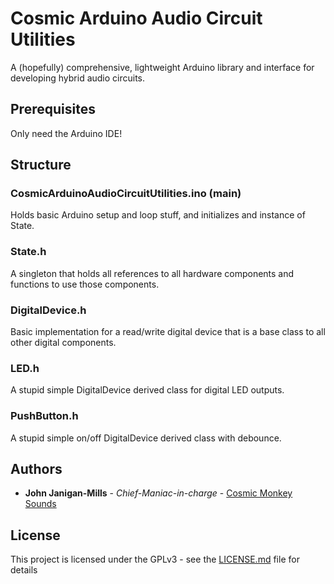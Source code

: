 # Cosmic Arduino Audio Circuit Utilities

A (hopefully) comprehensive, lightweight Arduino library and interface for developing hybrid audio circuits.

## Prerequisites

Only need the Arduino IDE!

## Structure

### CosmicArduinoAudioCircuitUtilities.ino (main)

Holds basic Arduino setup and loop stuff, and initializes and instance of State.

### State.h

A singleton that holds all references to all hardware components and functions to use those components.

### DigitalDevice.h

Basic implementation for a read/write digital device that is a base class to all other digital components.

### LED.h

A stupid simple DigitalDevice derived class for digital LED outputs.

### PushButton.h

A stupid simple on/off DigitalDevice derived class with debounce.

## Authors

* **John Janigan-Mills** - *Chief-Maniac-in-charge* - [Cosmic Monkey Sounds](http://cosmicmonkeysounds.com)

## License

This project is licensed under the GPLv3 - see the [LICENSE.md](LICENSE.md) file for details

